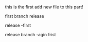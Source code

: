 this is the first add new file to this part!

first branch release

release -first

release branch -agin frist
